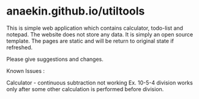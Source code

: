 # anaekin.github.io/utiltools

This is simple web application which contains calculator, todo-list and notepad.
The website does not store any data. It is simply an open source template. 
The pages are static and will be return to original state if refreshed.

Please give suggestions and changes.

Known Issues : 

Calculator - continuous subtraction not working Ex. 10-5-4
             division works only after some other calculation is performed before division.
             
             
